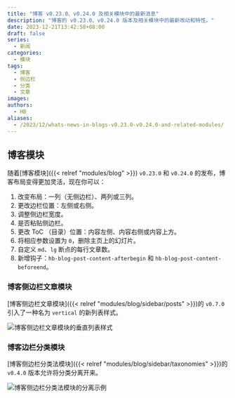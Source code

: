 ```yaml
---
title: "博客 v0.23.0、v0.24.0 及相关模块中的最新消息"
description: "博客的 v0.23.0、v0.24.0 版本及相关模块中的最新改动和特性。"
date: 2023-12-21T13:42:58+08:00
draft: false
series:
  - 新闻
categories:
  - 模块
tags:
  - 博客
  - 侧边栏
  - 分类
  - 文章
images:
authors:
  - HB
aliases:
  - /2023/12/whats-news-in-blogs-v0.23.0-v0.24.0-and-related-modules/
---
```


## 博客模块

随着[博客模块]({{< relref "modules/blog" >}}) `v0.23.0` 和 `v0.24.0` 的发布，博客布局变得更加灵活，现在你可以：

1. 改变布局：一列（无侧边栏）、两列或三列。
1. 更改边栏位置：左侧或右侧。
1. 调整侧边栏宽度。
1. 是否粘贴侧边栏。
1. 更改 ToC （目录）位置：内容左侧、内容右侧或内容上方。
1. 将相应参数设置为 `0`，删除主页上的幻灯片。
1. 自定义 `md`、`lg` 断点的每行文章数。
1. 新增钩子：`hb-blog-post-content-afterbegin` 和 `hb-blog-post-content-beforeend`。

### 博客侧边栏文章模块

[博客侧边栏文章模块]({{< relref "modules/blog/sidebar/posts" >}})的 `v0.7.0` 引入了一种名为 `vertical` 的新列表样式。

![博客侧边栏文章模块的垂直列表样式](/images/docs/modules/blog/sidebar/posts/vertical.png#center)

### 博客边栏分类模块

[博客侧边栏分类法模块]({{< relref "modules/blog/sidebar/taxonomies" >}})的 `v0.4.0` 版本允许将分类分离开来。

![博客侧边栏分类法模块的分离示例](/images/docs/modules/blog/sidebar/taxonomies/separated.png#center)
